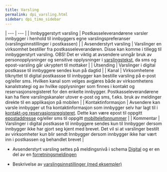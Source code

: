 ```yaml
---
title: Varsling
permalink: dpi_varsling.html
sidebar: dpi_timo_sidebar
---
```


| --- | --- |
| Innbyggerstyrt varsling | Postkasseleverandørene varsler innbygger i henhold til innbyggers egne varslingspreferanser (varslingsinnstillinger i postkassen) |
| Avsenderstyrt varsling | Varslinger en virksomhet bestiller fra postkasseleverandøren. Disse kan komme i tillegg til innbyggerstyrt varsling. OBS! Det er viktig at avsendere unngår bruk av personopplysninger og sensitive opplysninger i [varslingstekst]({{site.baseurl}}/resources/begrep/sikkerDigitalPost/begrep/varslingsTekst), da sms og epost-varsling går ukryptert til mottaker |
| Utsending | Varslinger i digital postkasse til innbyggere sendes kun på dagtid |
| Kanal | Virksomhetene tilknyttet til digital postkassse til innbygger kan bestille varsling på e-post og/eller sms. Hvilken kanal som velges avgjøres både av virksomhetens kanalstrategi og av hvilke opplysninger som finnes i kontakt og reservasjonsregisteret for den enkelte innbygger. Postkasseleverandørene kan ha flere varslingskanaler utover e-post og sms, f.eks. bruk av meldinger direkte til en applikasjon på mobilen |
| Kontaktinformasjon | Avsendere kan varsle innbygger ut fra kontaktinformasjon som innbygger selv har lagt til i [kontakt-og reservasjonsregisteret]({{site.baseurl}}/docs/Kontaktregisteret/). Dette kan være epost til oppgitt [epostaddresse]({{site.baseurl}}/resources/begrep/oppslagstjenesten/Epostadresse) og/eller sms til oppgitt [mobiltelefonnummer]({{site.baseurl}}/resources/begrep/felles/mobiltelefonnummer) |
| Kommentar | Varslinger i digital postkasse til innbyggere sendes kun til Innbygger dersom innbygger ikke har gjort seg kjent med brevet. Det vil si at varslinger bestilt av virksomheter kun blir sendt Innbygger dersom innbygger ikke har vært inn i postkassen og behandlet brevet |

<!--- 
- [Når skal avsendere varsle innbygger om digitale forsendelser?](https://samarbeid.difi.no/felleslosninger/digital-postkasse-til-innbyggere/dokumentasjon/hvordan-skal-jeg-bruke-varsling-i-digital-postkasse) (artikkel i samarbeidsportalen)
 --->
 
- Avsenderstyrt varsling settes på meldingsnivå i schema [Digital](https://docs.digdir.no/schemas/dpi/innbyggerpost_dpi_digital_1_0.schema.json) og er en del av en [forretningsmeldingen](https://docs.digdir.no/dpi_skjema.html#forretningsmelding-schema)

- Beskrivelse av [varslingsinnstillinger (med eksempler)]({{site.baseurl}}/resources/begrep/sikkerDigitalPost/begrep/Varsler)
